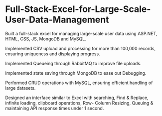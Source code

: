 # Full-Stack-Excel-for-Large-Scale-User-Data-Management


Built a full-stack excel for managing large-scale user data using ASP.NET, HTML, CSS, JS, MongoDB and MySQL.



Implemented CSV upload and processing for more than 100,000 records, ensuring uniqueness and displaying progress.

Implemented Queueing through RabbitMQ to improve file uploads.

Implemented state saving through MongoDB to ease out Debugging.

Performed CRUD operations with MySQL, ensuring efficient handling of large datasets.

Designed an interface similar to Excel with searching, Find & Replace, infinite loading, clipboard operations, Row- Column Resizing, Queuing & maintaining API response times under 1 second.
